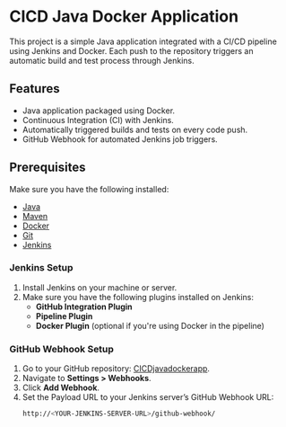 # CICD Java Docker Application

This project is a simple Java application integrated with a CI/CD pipeline using Jenkins and Docker. Each push to the repository triggers an automatic build and test process through Jenkins.

## Features

- Java application packaged using Docker.
- Continuous Integration (CI) with Jenkins.
- Automatically triggered builds and tests on every code push.
- GitHub Webhook for automated Jenkins job triggers.

## Prerequisites

Make sure you have the following installed:

- [Java](https://www.oracle.com/java/technologies/javase-downloads.html)
- [Maven](https://maven.apache.org/install.html)
- [Docker](https://docs.docker.com/get-docker/)
- [Git](https://git-scm.com/book/en/v2/Getting-Started-Installing-Git)
- [Jenkins](https://www.jenkins.io/doc/book/installing/)

### Jenkins Setup

1. Install Jenkins on your machine or server.
2. Make sure you have the following plugins installed on Jenkins:
   - **GitHub Integration Plugin**
   - **Pipeline Plugin**
   - **Docker Plugin** (optional if you're using Docker in the pipeline)

### GitHub Webhook Setup

1. Go to your GitHub repository: [CICDjavadockerapp](https://github.com/jamestcole/CICDjavadockerapp).
2. Navigate to **Settings > Webhooks**.
3. Click **Add Webhook**.
4. Set the Payload URL to your Jenkins server’s GitHub Webhook URL:
   ```bash
   http://<YOUR-JENKINS-SERVER-URL>/github-webhook/
